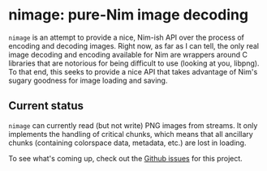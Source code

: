 nimage: pure-Nim image decoding
===

`nimage` is an attempt to provide a nice, Nim-ish API over the process of
encoding and decoding images. Right now, as far as I can tell, the only real
image decoding and encoding available for Nim are wrappers around C libraries
that are notorious for being difficult to use (looking at you, libpng). To that
end, this seeks to provide a nice API that takes advantage of Nim's sugary
goodness for image loading and saving.

Current status
---
`nimage` can currently read (but not write) PNG images from streams. It only
implements the handling of critical chunks, which means that all ancillary
chunks (containing colorspace data, metadata, etc.) are lost in loading.

To see what's coming up, check out the [Github issues][issues] for this project.

[issues]: http://github.com/haldean/nimage/issues
